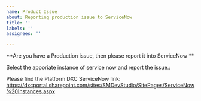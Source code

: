 ```yaml
---
name: Product Issue
about: Reporting production issue to ServiceNow
title: ''
labels: ''
assignees: ''

---
```


**Are you have a Production issue, then please report it into ServiceNow **

Select the apporiate instance of service now  and report the issue.:

Please find the Platform DXC ServiceNow link:
https://dxcportal.sharepoint.com/sites/SMDevStudio/SitePages/ServiceNow%20Instances.aspx

